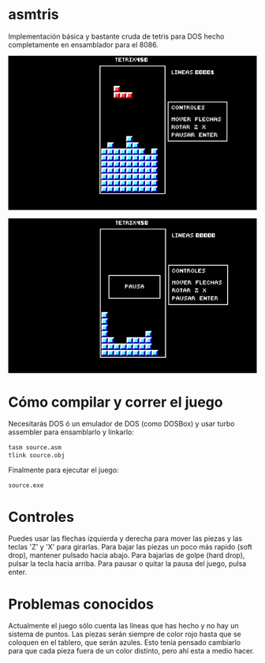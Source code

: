 # asmtris
Implementación básica y bastante cruda de tetris para DOS hecho completamente en ensamblador para el 8086.

![Alt text](/tetris.png?raw=true "Juego corriendo en DOSBox")

![Alt text](/pausa.png?raw=true "Juego pausado")

# Cómo compilar y correr el juego
Necesitarás DOS ó un emulador de DOS (como DOSBox) y usar turbo assembler para ensamblarlo y linkarlo:
```
tasm source.asm
tlink source.obj
```
Finalmente para ejecutar el juego:
```
source.exe
```

# Controles
Puedes usar las flechas izquierda y derecha para mover las piezas y las teclas 'Z' y 'X' para girarlas.
Para bajar las piezas un poco más rapido (soft drop), mantener pulsado hacia abajo. Para bajarlas de golpe
(hard drop), pulsar la tecla hacia arriba.
Para pausar o quitar la pausa del juego, pulsa enter.

# Problemas conocidos
Actualmente el juego sólo cuenta las líneas que has hecho y no hay un sistema de puntos. Las piezas serán siempre
de color rojo hasta que se coloquen en el tablero, que serán azules. Esto tenía pensado cambiarlo para que cada pieza
fuera de un color distinto, pero ahí esta a medio hacer.
